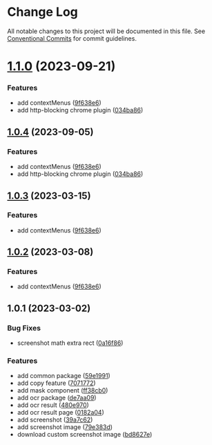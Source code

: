 # Change Log

All notable changes to this project will be documented in this file.
See [Conventional Commits](https://conventionalcommits.org) for commit guidelines.

# [1.1.0](https://github.com/zzzzzzzcccccc/chrome-plugins/compare/@chrome-plugin/common@1.0.1...@chrome-plugin/common@1.1.0) (2023-09-21)


### Features

* add contextMenus ([9f638e6](https://github.com/zzzzzzzcccccc/chrome-plugins/commit/9f638e6432a956246290b5cde6b10cc799894f1a))
* add http-blocking chrome plugin ([034ba86](https://github.com/zzzzzzzcccccc/chrome-plugins/commit/034ba867759098abe4c6d98d51eae7579d767510))





## [1.0.4](https://github.com/zzzzzzzcccccc/chrome-plugins/compare/@chrome-plugin/common@1.0.1...@chrome-plugin/common@1.0.4) (2023-09-05)


### Features

* add contextMenus ([9f638e6](https://github.com/zzzzzzzcccccc/chrome-plugins/commit/9f638e6432a956246290b5cde6b10cc799894f1a))
* add http-blocking chrome plugin ([034ba86](https://github.com/zzzzzzzcccccc/chrome-plugins/commit/034ba867759098abe4c6d98d51eae7579d767510))





## [1.0.3](https://github.com/zzzzzzzcccccc/chrome-plugins/compare/@chrome-plugin/common@1.0.1...@chrome-plugin/common@1.0.3) (2023-03-15)


### Features

* add contextMenus ([9f638e6](https://github.com/zzzzzzzcccccc/chrome-plugins/commit/9f638e6432a956246290b5cde6b10cc799894f1a))





## [1.0.2](https://github.com/zzzzzzzcccccc/chrome-plugins/compare/@chrome-plugin/common@1.0.1...@chrome-plugin/common@1.0.2) (2023-03-08)


### Features

* add contextMenus ([9f638e6](https://github.com/zzzzzzzcccccc/chrome-plugins/commit/9f638e6432a956246290b5cde6b10cc799894f1a))





## 1.0.1 (2023-03-02)


### Bug Fixes

* screenshot math extra rect ([0a16f86](https://github.com/zzzzzzzcccccc/chrome-plugins/commit/0a16f86dae275af1c5a6a9211cb15aaa9b68c569))


### Features

* add common package ([59e1991](https://github.com/zzzzzzzcccccc/chrome-plugins/commit/59e199180b3e26c85d89d20ad1fc8b09d6888234))
* add copy feature ([7071772](https://github.com/zzzzzzzcccccc/chrome-plugins/commit/7071772e09cb227a51fca7b37fb6cea6e20120c6))
* add mask component ([ff38cb0](https://github.com/zzzzzzzcccccc/chrome-plugins/commit/ff38cb0f4b013a0ea4e429aa61fd85861505bbe0))
* add ocr package ([de7aa09](https://github.com/zzzzzzzcccccc/chrome-plugins/commit/de7aa091212470d574df9dc88c13bd5f81a55738))
* add ocr result ([480e970](https://github.com/zzzzzzzcccccc/chrome-plugins/commit/480e970b1adc42f8d0409b30908b470153960ff4))
* add ocr result page ([0182a04](https://github.com/zzzzzzzcccccc/chrome-plugins/commit/0182a04972587a01338a065364e24e29b49da951))
* add screenshot ([39a7c62](https://github.com/zzzzzzzcccccc/chrome-plugins/commit/39a7c62738a0f74a3534ea4bc46dbeeb84be083b))
* add screenshot image ([79e383d](https://github.com/zzzzzzzcccccc/chrome-plugins/commit/79e383da15dc1c3c911a060b0afb151327ae0507))
* download custom screenshot image ([bd8627e](https://github.com/zzzzzzzcccccc/chrome-plugins/commit/bd8627e4fbf3580e3bf167346b8dd95f3c0f0f87))
